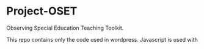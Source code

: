 # Project-OSET
Observing Special Education Teaching Toolkit.

This repo contains only the code used in wordpress. Javascript is used with <script> tag under html files.

